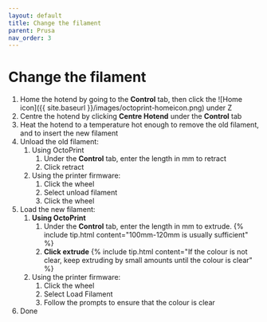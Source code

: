 ```yaml
---
layout: default
title: Change the filament
parent: Prusa
nav_order: 3
---
```


# Change the filament
1. Home the hotend by going to the **Control** tab, then click the ![Home icon]({{ site.baseurl }}/images/octoprint-homeicon.png) under Z
2. Centre the hotend by clicking **Centre Hotend** under the **Control** tab
3. Heat the hotend to a temperature hot enough to remove the old filament, and to insert the new filament
4. Unload the old filament:
    1. Using OctoPrint
        1. Under the **Control** tab, enter the length in mm to retract
        2. Click retract
    2. Using the printer firmware:
        1. Click the wheel
        2. Select unload filament
        3. Click the wheel
5. Load the new filament:
    1. **Using OctoPrint**
        1. Under the **Control** tab, enter the length in mm to extrude.
            {% include tip.html content="100mm-120mm is usually sufficient" %}
        2. **Click extrude**
            {% include tip.html content="If the colour is not clear, keep extruding by small amounts until the colour is clear" %}
    2. Using the printer firmware:
        1. Click the wheel
        2. Select Load Filament
        3. Follow the prompts to ensure that the colour is clear
6. Done
